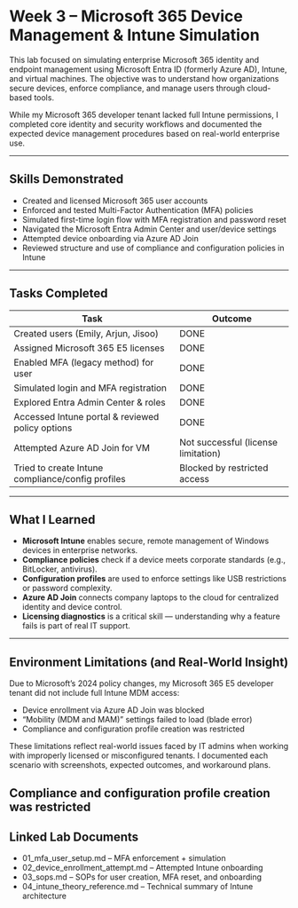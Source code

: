 # Week 3 – Microsoft 365 Device Management & Intune Simulation

This lab focused on simulating enterprise Microsoft 365 identity and endpoint management using Microsoft Entra ID (formerly Azure AD), Intune, and virtual machines. The objective was to understand how organizations secure devices, enforce compliance, and manage users through cloud-based tools.

While my Microsoft 365 developer tenant lacked full Intune permissions, I completed core identity and security workflows and documented the expected device management procedures based on real-world enterprise use.

---

##  Skills Demonstrated

- Created and licensed Microsoft 365 user accounts
- Enforced and tested Multi-Factor Authentication (MFA) policies
- Simulated first-time login flow with MFA registration and password reset
- Navigated the Microsoft Entra Admin Center and user/device settings
- Attempted device onboarding via Azure AD Join
- Reviewed structure and use of compliance and configuration policies in Intune

---

##  Tasks Completed

| Task | Outcome |
|------|---------|
| Created users (Emily, Arjun, Jisoo) | DONE |
| Assigned Microsoft 365 E5 licenses | DONE |
| Enabled MFA (legacy method) for user | DONE |
| Simulated login and MFA registration | DONE |
| Explored Entra Admin Center & roles | DONE |
| Accessed Intune portal & reviewed policy options | DONE |
| Attempted Azure AD Join for VM |  Not successful (license limitation) |
| Tried to create Intune compliance/config profiles |  Blocked by restricted access |

---

##  What I Learned

- **Microsoft Intune** enables secure, remote management of Windows devices in enterprise networks.
- **Compliance policies** check if a device meets corporate standards (e.g., BitLocker, antivirus).
- **Configuration profiles** are used to enforce settings like USB restrictions or password complexity.
- **Azure AD Join** connects company laptops to the cloud for centralized identity and device control.
- **Licensing diagnostics** is a critical skill — understanding why a feature fails is part of real IT support.

---

## Environment Limitations (and Real-World Insight)
Due to Microsoft’s 2024 policy changes, my Microsoft 365 E5 developer tenant did not include full Intune MDM access:

- Device enrollment via Azure AD Join was blocked  
- “Mobility (MDM and MAM)” settings failed to load (blade error)  
- Compliance and configuration profile creation was restricted  

These limitations reflect real-world issues faced by IT admins when working with improperly licensed or misconfigured tenants. I documented each scenario with screenshots, expected outcomes, and workaround plans.

Compliance and configuration profile creation was restricted 
---
##  Linked Lab Documents
- 01_mfa_user_setup.md – MFA enforcement + simulation
- 02_device_enrollment_attempt.md – Attempted Intune onboarding
- 03_sops.md – SOPs for user creation, MFA reset, and onboarding
- 04_intune_theory_reference.md – Technical summary of Intune architecture
